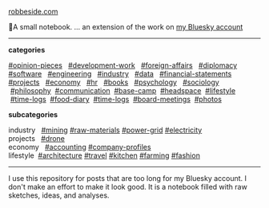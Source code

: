 [robbeside.com](https://robbeside.com)

📘A small notebook. 
... an extension of the work on [my Bluesky account](https://bsky.app/profile/robbeside.bsky.social)

---
**categories** 

[#opinion-pieces](https://bsky.app/hashtag/opinion-pieces?author=robbeside.bsky.social)       &nbsp; [#development-work](https://bsky.app/hashtag/development-work?author=robbeside.bsky.social)   &nbsp; [#foreign-affairs](https://bsky.app/hashtag/foreign-affairs?author=robbeside.bsky.social)  &nbsp;  [#diplomacy](https://bsky.app/hashtag/diplomacy?author=robbeside.bsky.social)      &nbsp; [#software](https://bsky.app/hashtag/software?author=robbeside.bsky.social)                   &nbsp; [#engineering](https://bsky.app/hashtag/engineering?author=robbeside.bsky.social)             &nbsp; [#industry](https://bsky.app/hashtag/industry?author=robbeside.bsky.social)                   &nbsp; [#data](https://bsky.app/hashtag/data?author=robbeside.bsky.social)                           &nbsp; [#financial-statements](https://bsky.app/hashtag/financial-statements?author=robbeside.bsky.social) &nbsp; [#projects](https://bsky.app/hashtag/projects?author=robbeside.bsky.social)                  &nbsp;  [#economy](https://bsky.app/hashtag/economy?author=robbeside.bsky.social)                    &nbsp;  [#hr](https://bsky.app/hashtag/hr?author=robbeside.bsky.social)                              &nbsp;  [#books](https://bsky.app/hashtag/books?author=robbeside.bsky.social)                        &nbsp;  [#psychology](https://bsky.app/hashtag/books?author=robbeside.bsky.social)                   &nbsp;  [#sociology](https://bsky.app/hashtag/sociology?author=robbeside.bsky.social)                &nbsp;[#philosophy](https://bsky.app/hashtag/philosophy?author=robbeside.bsky.social)              &nbsp;[#communication](https://bsky.app/hashtag/communication?author=robbeside.bsky.social)        &nbsp;[#base-camp](https://bsky.app/hashtag/base-camp?author=robbeside.bsky.social)                &nbsp;[#headspace](https://bsky.app/hashtag/headspace?author=robbeside.bsky.social)                &nbsp;[#lifestyle](https://bsky.app/hashtag/lifestyle?author=robbeside.bsky.social)                &nbsp;[#time-logs](https://bsky.app/hashtag/time-logs?author=robbeside.bsky.social)                &nbsp;[#food-diary](https://bsky.app/hashtag/food-diary?author=robbeside.bsky.social)              &nbsp;[#time-logs](https://bsky.app/hashtag/time-logs?author=robbeside.bsky.social)                &nbsp;[#board-meetings](https://bsky.app/hashtag/board-meetings?author=robbeside.bsky.social)      &nbsp;[#photos](https://bsky.app/hashtag/photos?author=robbeside.bsky.social)                      &nbsp;


                       
**subcategories**

industry  &nbsp; [#mining](https://bsky.app/hashtag/mining?author=robbeside.bsky.social)
[#raw-materials](https://bsky.app/hashtag/raw-materials?author=robbeside.bsky.social)
[#power-grid](https://bsky.app/hashtag/power-grid?author=robbeside.bsky.social)
[#electricity](https://bsky.app/hashtag/electricity?author=robbeside.bsky.social) </br>
projects  &nbsp; [#drone](https://bsky.app/hashtag/drone?author=robbeside.bsky.social) </br>
economy  &nbsp; [#accounting](https://bsky.app/hashtag/accounting?author=robbeside.bsky.social)
[#company-profiles](https://bsky.app/hashtag/company-profiles?author=robbeside.bsky.social) </br>
lifestyle &nbsp;[#architecture](https://bsky.app/hashtag/architecture?author=robbeside.bsky.social)
[#travel](https://bsky.app/hashtag/travel?author=robbeside.bsky.social)
[#kitchen](https://bsky.app/hashtag/kitchen?author=robbeside.bsky.social)
[#farming](https://bsky.app/hashtag/farming?author=robbeside.bsky.social)
[#fashion](https://bsky.app/hashtag/fashion?author=robbeside.bsky.social) 


---

I use this repository for posts that are too long for my Bluesky account. 
I don't make an effort to make it look good. It is a notebook filled with raw sketches, ideas, and analyses. 


